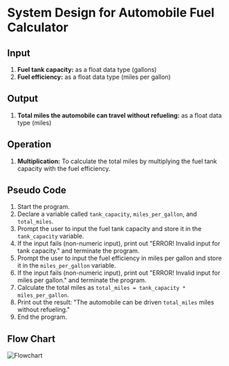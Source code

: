 # System Design for Automobile Fuel Calculator

## Input
1. **Fuel tank capacity:** as a float data type (gallons)
2. **Fuel efficiency:** as a float data type (miles per gallon)

## Output
1. **Total miles the automobile can travel without refueling:** as a float data type (miles)

## Operation
1. **Multiplication:** To calculate the total miles by multiplying the fuel tank capacity with the fuel efficiency.

## Pseudo Code
1. Start the program.
2. Declare a variable called `tank_capacity`, `miles_per_gallon`, and `total_miles`.
3. Prompt the user to input the fuel tank capacity and store it in the `tank_capacity` variable.
4. If the input fails (non-numeric input), print out "ERROR! Invalid input for tank capacity." and terminate the program.
5. Prompt the user to input the fuel efficiency in miles per gallon and store it in the `miles_per_gallon` variable.
6. If the input fails (non-numeric input), print out "ERROR! Invalid input for miles per gallon." and terminate the program.
7. Calculate the total miles as `total_miles = tank_capacity * miles_per_gallon`.
8. Print out the result: "The automobile can be driven `total_miles` miles without refueling."
9. End the program.

## Flow Chart
![Flowchart]()

